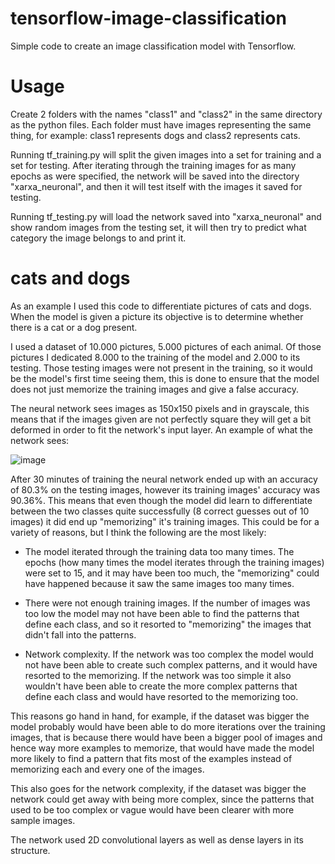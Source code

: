 # tensorflow-image-classification

Simple code to create an image classification model with Tensorflow.

# Usage

Create 2 folders with the names "class1" and "class2" in the same directory as the python files. Each folder must have images representing the same thing, for example: class1 represents dogs and class2 represents cats.

Running tf_training.py will split the given images into a set for training and a set for testing. After iterating through the training images for as many epochs as were specified, the network will be saved into the directory "xarxa_neuronal", and then it will test itself with the images it saved for testing.

Running tf_testing.py will load the network saved into "xarxa_neuronal" and show random images from the testing set, it will then try to predict what category the image belongs to and print it.

# cats and dogs

As an example I used this code to differentiate pictures of cats and dogs. When the model is given a picture its objective is to determine whether there is a cat or a dog present.

I used a dataset of 10.000 pictures, 5.000 pictures of each animal. Of those pictures I dedicated 8.000 to the training of the model and 2.000 to its testing. Those testing images were not present in the training, so it would be the model's first time seeing them, this is done to ensure that the model does not just memorize the training images and give a false accuracy.

The neural network sees images as 150x150 pixels and in grayscale, this means that if the images given are not perfectly square they will get a bit deformed in order to fit the network's input layer. An example of what the network sees:

![image](https://github.com/XaviMV/tensorflow-image-classification/assets/70759474/3e51d8c9-7735-49d2-98bf-33952cd0ee23)


After 30 minutes of training the neural network ended up with an accuracy of 80.3% on the testing images, however its training images' accuracy was 90.36%. This means that even though the model did learn to differentiate between the two classes quite successfully (8 correct guesses out of 10 images) it did end up "memorizing" it's training images. This could be for a variety of reasons, but I think the following are the most likely:

  - The model iterated through the training data too many times. The epochs (how many times the model iterates through the training images) were set to 15, and it may have been too much, the "memorizing" could have happened because it saw the same images too many times.


  - There were not enough training images. If the number of images was too low the model may not have been able to find the patterns that define each class, and so it resorted to "memorizing" the images that didn't fall into the patterns.


  - Network complexity. If the network was too complex the model would not have been able to create such complex patterns, and it would have resorted to the memorizing. If the network was too simple it also wouldn't have been able to create the more complex patterns that define each class and would have resorted to the memorizing too.

This reasons go hand in hand, for example, if the dataset was bigger the model probably would have been able to do more iterations over the training images, that is because there would have been a bigger pool of images and hence way more examples to memorize, that would have made the model more likely to find a pattern that fits most of the examples instead of memorizing each and every one of the images.

This also goes for the network complexity, if the dataset was bigger the network could get away with being more complex, since the patterns that used to be too complex or vague would have been clearer with more sample images.

The network used 2D convolutional layers as well as dense layers in its structure.
